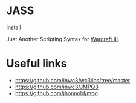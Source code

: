 # JASS

[Install](https://plugins.jetbrains.com/plugin/23120-jass)


Just Another Scripting Syntax for [Warcraft III](https://en.wikipedia.org/wiki/Warcraft_III:_Reign_of_Chaos). 

# Useful links
- https://github.com/inwc3/wc3libs/tree/master
- https://github.com/inwc3/JMPQ3
- https://github.com/jhonnold/mpq
